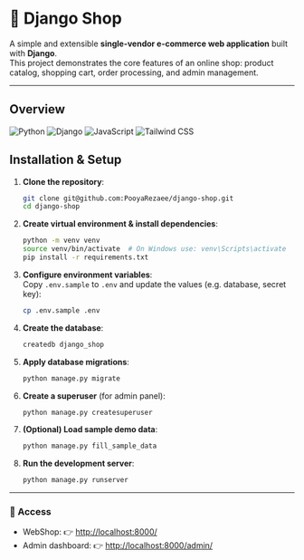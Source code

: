 # 🛒 Django Shop

A simple and extensible **single-vendor e-commerce web application** built with **Django**.  
This project demonstrates the core features of an online shop: product catalog, shopping cart, order processing, and admin management.

---

## Overview

![Python](https://img.shields.io/badge/Python-FFD43B?style=for-the-badge&logo=python&logoColor=blue)
![Django](https://img.shields.io/badge/Django-092E20?style=for-the-badge&logo=django&logoColor=white)
![JavaScript](https://img.shields.io/badge/JavaScript-323330?style=for-the-badge&logo=javascript&logoColor=F7DF1E)
![Tailwind CSS](https://img.shields.io/badge/Tailwind_CSS-06B6D4?style=for-the-badge&logo=tailwind-css&logoColor=white)

## Installation & Setup

1. **Clone the repository**:
    ```bash
    git clone git@github.com:PooyaRezaee/django-shop.git
    cd django-shop
    ```

2. **Create virtual environment & install dependencies**:
    ```bash
    python -m venv venv
    source venv/bin/activate  # On Windows use: venv\Scripts\activate
    pip install -r requirements.txt
    ```

3. **Configure environment variables**:  
   Copy `.env.sample` to `.env` and update the values (e.g. database, secret key):
    ```bash
    cp .env.sample .env
    ```

4. **Create the database**:
    ```bash
    createdb django_shop
    ```

5. **Apply database migrations**:
    ```bash
    python manage.py migrate
    ```

6. **Create a superuser** (for admin panel):
    ```bash
    python manage.py createsuperuser
    ```

7. **(Optional) Load sample demo data**:
    ```bash
    python manage.py fill_sample_data
    ```

8. **Run the development server**:
    ```bash
    python manage.py runserver
    ```

---

### 🔹 Access
- WebShop: 👉 [http://localhost:8000/](http://localhost:8000/)  
- Admin dashboard: 👉 [http://localhost:8000/admin/](http://localhost:8000/admin/)  
